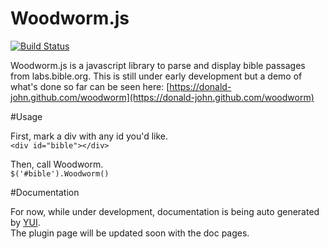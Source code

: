 Woodworm.js
========

[![Build Status](https://travis-ci.org/donald-john/woodworm.svg?branch=master)](https://travis-ci.org/donald-john/woodworm)

Woodworm.js is a javascript library to parse and display bible passages from labs.bible.org.
This is still under early development but a demo of what's done so far can be seen here:
[https://donald-john.github.com/woodworm](https://donald-john.github.com/woodworm)

#Usage

First, mark a div with any id you'd like.<br/>
`<div id="bible"></div>`

Then, call Woodworm.<br/>
`$('#bible').Woodworm()`

#Documentation

For now, while under development, documentation is being auto generated by [YUI](http://yui.github.io/yuidoc/). <br/>
The plugin page will be updated soon with the doc pages.